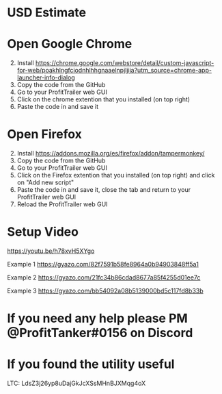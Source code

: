 # USD Estimate
# Open Google Chrome
2. Install https://chrome.google.com/webstore/detail/custom-javascript-for-web/poakhlngfciodnhlhhgnaaelnpjljija?utm_source=chrome-app-launcher-info-dialog
3. Copy the code from the GitHub
4. Go to your ProfitTrailer web GUI
5. Click on the chrome extention that you installed (on top right)
6. Paste the code in and save it

# Open Firefox
2. Install https://addons.mozilla.org/es/firefox/addon/tampermonkey/
3. Copy the code from the GitHub
4. Go to your ProfitTrailer web GUI
5. Click on the Firefox extention that you installed (on top right) and click on "Add new script"
6. Paste the code in and save it, close the tab and return to your ProfitTrailer web GUI
7. Reload the ProfitTrailer web GUI

# Setup Video

https://youtu.be/h78xvH5XYgo

Example 1 https://gyazo.com/82f7591b58fe8964a0b94903848ff5a1

Example 2 https://gyazo.com/21fc34b86cdad8677a85f4255d01ee7c

Example 3 https://gyazo.com/bb54092a08b5139000bd5c117fd8b33b

# If you need any help please PM @ProfitTanker#0156 on Discord

# If you found the utility useful

LTC: LdsZ3j26yp8uDajGkJcXSsMHnBJXMqg4oX
